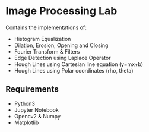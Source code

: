 # Image Processing Lab
Contains the implementations of:
* Histogram Equalization
* Dilation, Erosion, Opening and Closing
* Fourier Transform & Filters
* Edge Detection using Laplace Operator
* Hough Lines using Cartesian line equation (y=mx+b)
* Hough Lines using Polar coordinates (rho, theta)

## Requirements
* Python3
* Jupyter Notebook
* Opencv2 & Numpy
* Matplotlib